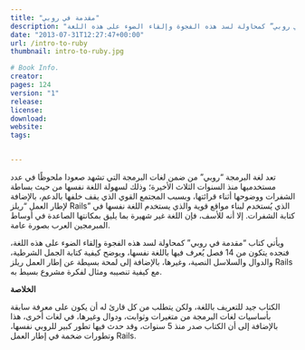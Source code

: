 ```yaml
---
title: "مقدمة في روبي"
description: "تعد لغة البرمجة “روبي” من ضمن لغات البرمجة التي تشهد صعودا ملحوظًا ويأتي كتاب “مقدمة في روبي” كمحاولة لسد هذه الفجوة وإلقاء الضوء على هذه اللغة."
date: "2013-07-31T12:27:47+00:00"
url: /intro-to-ruby
thumbnail: intro-to-ruby.jpg

# Book Info.
creator: 
pages: 124
version: "1"
release: 
license: 
download:
website:
tags:


---
```


تعد لغة البرمجة “روبي” من ضمن لغات البرمجة التي تشهد صعودا ملحوظًا في عدد مستخدميها منذ السنوات الثلاث الأخيرة؛ وذلك لسهولة اللغة نفسها من حيث بساطة الشفرات ووضوحها أثناء قرائتها، وبسبب المجتمع القوي الذي يقف خلفها بالدعم، بالإضافة لإطار العمل “ريلز Rails” الذي يُستخدم لبناء مواقع قوية والذي يستخدم اللغة نفسها في كتابة الشفرات. إلا أنه للأسف، فإن اللغة غير شهيرة بما يليق بمكانتها الصاعدة في أوساط المبرمجين العرب بصورة عامة.

ويأتي كتاب “مقدمة في روبي” كمحاولة لسد هذه الفجوة وإلقاء الضوء على هذه اللغة، فنجده يتكون من 14 فصل يُعرف فيها باللغة نفسها، ويوضح كيفية كتابة الجمل الشرطية، والدوال والسلاسل النصية، وغيرها، بالإضافة إلى لمحة بسيطة عن إطار العمل ريلز Rails مع كيفية تنصيبه ومثال لفكرة مشروع بسيط به.

**الخلاصة**

الكتاب جيد للتعريف باللغة، ولكن يتطلب من كل قارئ له أن يكون على معرفة سابقة بأساسيات لغات البرمجة من متغيرات وثوابت، ودوال وغيرها، في لغات أخرى، هذا بالإضافة إلى أن الكتاب صدر منذ 5 سنوات، وقد حدث فيها تطور كبير للروبي نفسها، وتطورات ضخمة في إطار العمل Rails.
